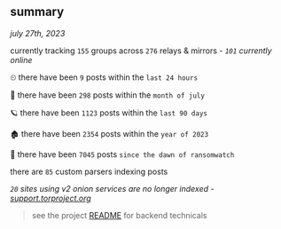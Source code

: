 
## summary
_july 27th, 2023_

currently tracking `155` groups across `276` relays & mirrors - _`101` currently online_

⏲ there have been `9` posts within the `last 24 hours`

🦈 there have been `298` posts within the `month of july`

🪐 there have been `1123` posts within the `last 90 days`

🏚 there have been `2354` posts within the `year of 2023`

🦕 there have been `7045` posts `since the dawn of ransomwatch`

there are `85` custom parsers indexing posts

_`20` sites using v2 onion services are no longer indexed - [support.torproject.org](https://support.torproject.org/onionservices/v2-deprecation/)_

> see the project [README](https://github.com/joshhighet/ransomwatch#ransomwatch--) for backend technicals
